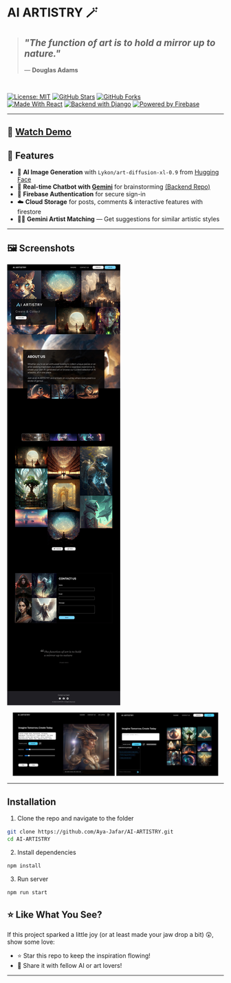 # AI ARTISTRY 🪄

> ## _"The function of art is to hold a mirror up to nature."_
>
> — **Douglas Adams**

<br>

[![License: MIT](https://img.shields.io/badge/License-MIT-blue?style=for-the-badge)](https://opensource.org/licenses/MIT)
[![GitHub Stars](https://img.shields.io/github/stars/Aya-Jafar/AI-ARTISTRY?style=for-the-badge)](https://github.com/Aya-Jafar/AI-ARTISTRY/stargazers)
[![GitHub Forks](https://img.shields.io/github/forks/Aya-Jafar/AI-ARTISTRY?style=for-the-badge)](https://github.com/Aya-Jafar/AI-ARTISTRY/network/members)  
[![Made With React](https://img.shields.io/badge/Made%20with-React-61DAFB?logo=react&logoColor=white&style=for-the-badge)](https://reactjs.org/)
[![Backend with Django](https://img.shields.io/badge/Backend-Django-092E20?logo=django&logoColor=white&style=for-the-badge)](https://github.com/Aya-Jafar/Gemini-API)
[![Powered by Firebase](https://img.shields.io/badge/Powered%20by-Firebase-FFCA28?logo=firebase&logoColor=white&style=for-the-badge)](https://firebase.google.com/)

---

## 🎥 **[Watch Demo](https://youtu.be/S6q8nif6SgM?si=dwtFJwTAmQo5aWCl)**

## 🧠 Features

- 🎨 **AI Image Generation** with `Lykon/art-diffusion-xl-0.9` from [Hugging Face](https://huggingface.co/)
- 🤖 **Real-time Chatbot with [Gemini](https://ai.google.dev/gemini-api/docs)** for brainstorming [(Backend Repo)](https://github.com/Aya-Jafar/Gemini-API)
- 🔐 **Firebase Authentication** for secure sign-in
- ☁️ **Cloud Storage** for posts, comments & interactive features with firestore
- 🧑‍💻 **Gemini Artist Matching** — Get suggestions for similar artistic styles

---

## 🖼️ Screenshots

![Generated Art](https://github.com/Aya-Jafar/AI-ARTISTRY/blob/main/result.jpg)

<div align="center">
  <img src="/imagin.jpg" width="47%" />
  <img src="/with-chatbot.jpg" width="47%" />
</div>

---

## Installation

1. Clone the repo and navigate to the folder

```bash
git clone https://github.com/Aya-Jafar/AI-ARTISTRY.git
cd AI-ARTISTRY
```

2. Install dependencies

```bash
npm install
```

3. Run server

```bash
npm run start
```

## ⭐ Like What You See?

If this project sparked a little joy (or at least made your jaw drop a bit) 😲, show some love:

- ⭐ Star this repo to keep the inspiration flowing!
- 💌 Share it with fellow AI or art lovers!

---
